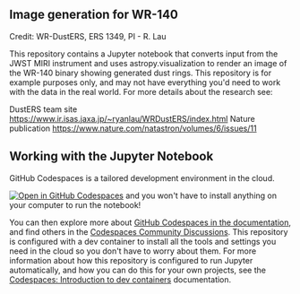 ## Image generation for WR-140

Credit: WR-DustERS, ERS 1349, PI - R. Lau

This repository contains a Jupyter notebook that converts input from the JWST MIRI instrument and uses astropy.visualization to render an image of the WR-140 binary showing generated dust rings. This repository is for example purposes only, and may not have everything you'd need to work with the data in the real world. For more details about the research see:

DustERS team site https://www.ir.isas.jaxa.jp/~ryanlau/WRDustERS/index.html
Nature publication https://www.nature.com/natastron/volumes/6/issues/11

## Working with the Jupyter Notebook

GitHub Codespaces is a tailored development environment in the cloud.

[![Open in GitHub Codespaces](https://github.com/codespaces/badge.svg)](https://codespaces.new/craiglpeters/dusters-wr-140?quickstart=1) and you won't have to install anything on your computer to run the notebook!

You can then explore more about [GitHub Codespaces in the documentation](https://docs.github.com/en/codespaces), and find others in the [Codespaces Community Discussions](https://github.com/orgs/community/discussions/categories/codespaces?discussions_q=is%3Aopen+sync+category%3ACodespaces). This repository is configured with a dev container to install all the tools and settings you need in the cloud so you don't have to worry about them. For more information about how this repository is configured to run Jupyter automatically, and how you can do this for your own projects, see the [Codespaces: Introduction to dev containers](https://docs.github.com/en/codespaces/setting-up-your-project-for-codespaces/adding-a-dev-container-configuration/introduction-to-dev-containers) documentation.
